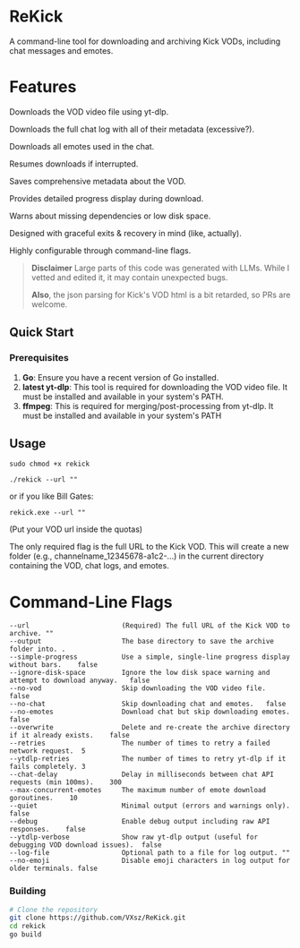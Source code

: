 # ReKick

A command-line tool for downloading and archiving Kick VODs, including chat messages and emotes.
# Features

Downloads the VOD video file using yt-dlp.

Downloads the full chat log with all of their metadata (excessive?).

Downloads all emotes used in the chat.

Resumes downloads if interrupted.

Saves comprehensive metadata about the VOD.

Provides detailed progress display during download.

Warns about missing dependencies or low disk space.

Designed with graceful exits & recovery in mind (like, actually).

Highly configurable through command-line flags.

> **Disclaimer**
> Large parts of this code was generated with LLMs. While I vetted and edited it, it may contain unexpected bugs.
>
> **Also**, the json parsing for Kick's VOD html is a bit retarded, so PRs are welcome.

## Quick Start

### Prerequisites

1.  **Go**: Ensure you have a recent version of Go installed.
2.  **latest yt-dlp**: This tool is required for downloading the VOD video file. It must be installed and available in your system's PATH.
4.  **ffmpeg**: This is required for merging/post-processing from yt-dlp. It must be installed and available in your system's PATH


## Usage

`sudo chmod +x rekick`

`./rekick --url ""`

or if you like Bill Gates:

`rekick.exe --url ""`

(Put your VOD url inside the quotas)

The only required flag is the full URL to the Kick VOD.
This will create a new folder (e.g., channelname_12345678-a1c2-...) in the current directory containing the VOD, chat logs, and emotes.



# Command-Line Flags
```
--url                       (Required) The full URL of the Kick VOD to archive.	""
--output                    The base directory to save the archive folder into.	.
--simple-progress           Use a simple, single-line progress display without bars.	false
--ignore-disk-space         Ignore the low disk space warning and attempt to download anyway.	false
--no-vod                    Skip downloading the VOD video file.	false
--no-chat                   Skip downloading chat and emotes.	false
--no-emotes                 Download chat but skip downloading emotes.	false
--overwrite	                Delete and re-create the archive directory if it already exists.	false
--retries                   The number of times to retry a failed network request.	5
--ytdlp-retries	            The number of times to retry yt-dlp if it fails completely.	3
--chat-delay                Delay in milliseconds between chat API requests (min 100ms).	300
--max-concurrent-emotes	    The maximum number of emote download goroutines.	10
--quiet	                    Minimal output (errors and warnings only).	false
--debug	                    Enable debug output including raw API responses.	false
--ytdlp-verbose	            Show raw yt-dlp output (useful for debugging VOD download issues).	false
--log-file	                Optional path to a file for log output.	""
--no-emoji	                Disable emoji characters in log output for older terminals.	false
```

### Building

```sh
# Clone the repository
git clone https://github.com/VXsz/ReKick.git
cd rekick
go build
```

